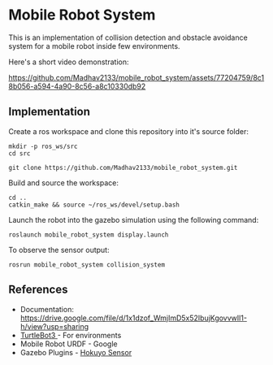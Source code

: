 # Mobile Robot System

This is an implementation of collision detection and obstacle avoidance system for a mobile robot inside few environments.

Here's a short video demonstration:

https://github.com/Madhav2133/mobile_robot_system/assets/77204759/8c18b056-a594-4a90-8c56-a8c10330db92

## Implementation

Create a ros workspace and clone this repository into it's source folder:

```
mkdir -p ros_ws/src
cd src

git clone https://github.com/Madhav2133/mobile_robot_system.git
```

Build and source the workspace:

```
cd ..
catkin_make && source ~/ros_ws/devel/setup.bash
```

Launch the robot into the gazebo simulation using the following command:

```
roslaunch mobile_robot_system display.launch
```

To observe the sensor output:

```
rosrun mobile_robot_system collision_system
```

## References

- Documentation: https://drive.google.com/file/d/1x1dzof_WmjImD5x52IbujKgovvwIl1-h/view?usp=sharing
- <a href="https://emanual.robotis.com/docs/en/platform/turtlebot3/simulation/#gazebo-simulation">TurtleBot3 </a> - For environments
- Mobile Robot URDF - Google
- Gazebo Plugins - <a href="https://classic.gazebosim.org/tutorials?tut=add_laser&cat=build_robot#AddingaLaser">Hokuyo Sensor</a>
